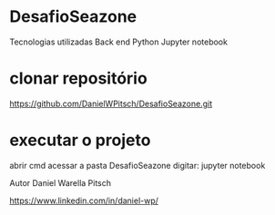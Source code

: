 # DesafioSeazone

Tecnologias utilizadas
Back end
Python
Jupyter notebook

# clonar repositório
https://github.com/DanielWPitsch/DesafioSeazone.git

# executar o projeto
abrir cmd
acessar a pasta DesafioSeazone
digitar:
jupyter notebook

Autor
Daniel Warella Pitsch

https://www.linkedin.com/in/daniel-wp/
